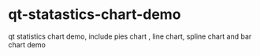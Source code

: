 # qt-statastics-chart-demo
qt statistics chart demo, include  pies chart , line chart, spline chart  and bar chart demo
